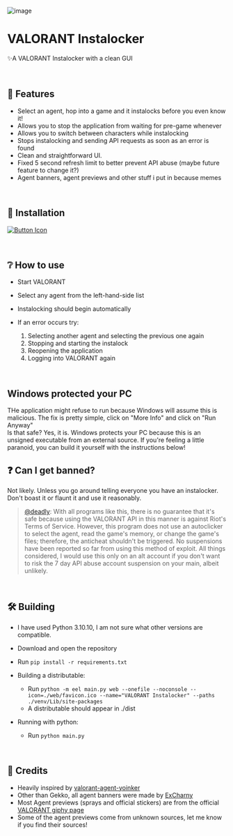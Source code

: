
![image](https://github.com/SuppliedOrange/VALORANT-Instalocker/assets/70258998/e802f80c-e56b-4695-8342-7a8c5bd38e40)


# VALORANT Instalocker
 ✨A VALORANT Instalocker with a clean GUI

<br>

## 🎡 Features

- Select an agent, hop into a game and it instalocks before you even know it!
- Allows you to stop the application from waiting for pre-game whenever
- Allows you to switch between characters while instalocking
- Stops instalocking and sending API requests as soon as an error is found
- Clean and straightforward UI.
- Fixed 5 second refresh limit to better prevent API abuse (maybe future feature to change it?)
- Agent banners, agent previews and other stuff i put in because memes

<br>

## 📩 Installation
[Link]: # 'https://github.com/SuppliedOrange/VALORANT-Instalocker/releases/latest'
[Button Icon]: https://img.shields.io/badge/Releases-EF2D5E?style=for-the-badge&logoColor=white&logo=DocuSign
[![Button Icon]][Link]


<br>

## ❔ How to use

- Start VALORANT
- Select any agent from the left-hand-side list
- Instalocking should begin automatically

- If an error occurs try:
    1) Selecting another agent and selecting the previous one again
    2) Stopping and starting the instalock
    3) Reopening the application
    4) Logging into VALORANT again

<br>

## Windows protected your PC
THe application might refuse to run because Windows will assume this is malicious. The fix is pretty simple, click on "More Info" and click on "Run Anyway"
<br>
Is that safe? Yes, it is. Windows protects your PC because this is an unsigned executable from an external source. If you're feeling a little paranoid, you can build it yourself with the instructions below!

## ❓ Can I get banned?

Not likely. Unless you go around telling everyone you have an instalocker. Don't boast it or flaunt it and use it reasonably.
<br>
> [@deadly](https://github.com/deadly): With all programs like this, there is no guarantee that it's safe because using the VALORANT API in this manner is against Riot's Terms of Service. However, this program does not use an autoclicker to select the agent, read the game's memory, or change the game's files; therefore, the anticheat shouldn't be triggered. No suspensions have been reported so far from using this method of exploit. All things considered, I would use this only on an alt account if you don't want to risk the 7 day API abuse account suspension on your main, albeit unlikely. 

<br>

## 🛠 Building 

- I have used Python 3.10.10, I am not sure what other versions are compatible.

- Download and open the repository

- Run `pip install -r requirements.txt`

- Building a distributable:
    <br>
    - Run `python -m eel main.py web --onefile --noconsole --icon=./web/favicon.ico --name="VALORANT Instalocker" --paths ./venv/Lib/site-packages`
    - A distributable should appear in ./dist

- Running with python: 
    <br>
    - Run `python main.py`

<br>

## 📰 Credits

- Heavily inspired by [valorant-agent-yoinker](https://github.com/deadly/valorant-agent-yoinker)
- Other than Gekko, all agent banners were made by [ExCharny](https://www.deviantart.com/excharny)
- Most Agent previews (sprays and official stickers) are from the official [VALORANT giphy page](https://giphy.com/playvalorant)
- Some of the agent previews come from unknown sources, let me know if you find their sources!
